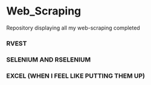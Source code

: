 # Web_Scraping
Repository displaying all my web-scraping completed


### RVEST


### SELENIUM AND RSELENIUM


### EXCEL (WHEN I FEEL LIKE PUTTING THEM UP)
